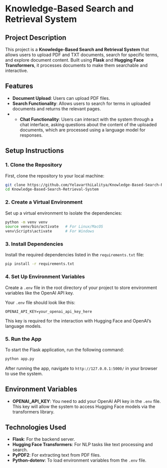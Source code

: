 # Knowledge-Based Search and Retrieval System

## Project Description
This project is a **Knowledge-Based Search and Retrieval System** that allows users to upload PDF and TXT documents, search for specific terms, and explore document content. Built using **Flask** and **Hugging Face Transformers**, it processes documents to make them searchable and interactive.

## Features
- **Document Upload**: Users can upload PDF files.
- **Search Functionality**: Allows users to search for terms in uploaded documents and returns the relevant pages.
- - **Chat Functionality**: Users can interact with the system through a chat interface, asking questions about the content of the uploaded documents, which are processed using a language model for responses.


## Setup Instructions

### 1. Clone the Repository
First, clone the repository to your local machine:
```bash
git clone https://github.com/YelavarthiLalitya/Knowledge-Based-Search-Retrieval-System.git
cd Knowledge-Based-Search-Retrieval-System
```

### 2. Create a Virtual Environment
Set up a virtual environment to isolate the dependencies:
```bash
python -m venv venv
source venv/bin/activate   # For Linux/MacOS
venv\Scripts\activate      # For Windows
```

### 3. Install Dependencies
Install the required dependencies listed in the `requirements.txt` file:
```bash
pip install -r requirements.txt
```

### 4. Set Up Environment Variables
Create a `.env` file in the root directory of your project to store environment variables like the OpenAI API key.

Your `.env` file should look like this:
```
OPENAI_API_KEY=your_openai_api_key_here
```

This key is required for the interaction with Hugging Face and OpenAI’s language models.

### 5. Run the App
To start the Flask application, run the following command:
```bash
python app.py
```

After running the app, navigate to `http://127.0.0.1:5000/` in your browser to use the system.

## Environment Variables
- **OPENAI_API_KEY**: You need to add your OpenAI API key in the `.env` file. This key will allow the system to access Hugging Face models via the transformers library.

## Technologies Used
- **Flask**: For the backend server.
- **Hugging Face Transformers**: For NLP tasks like text processing and search.
- **PyPDF2**: For extracting text from PDF files.
- **Python-dotenv**: To load environment variables from the `.env` file.
```

